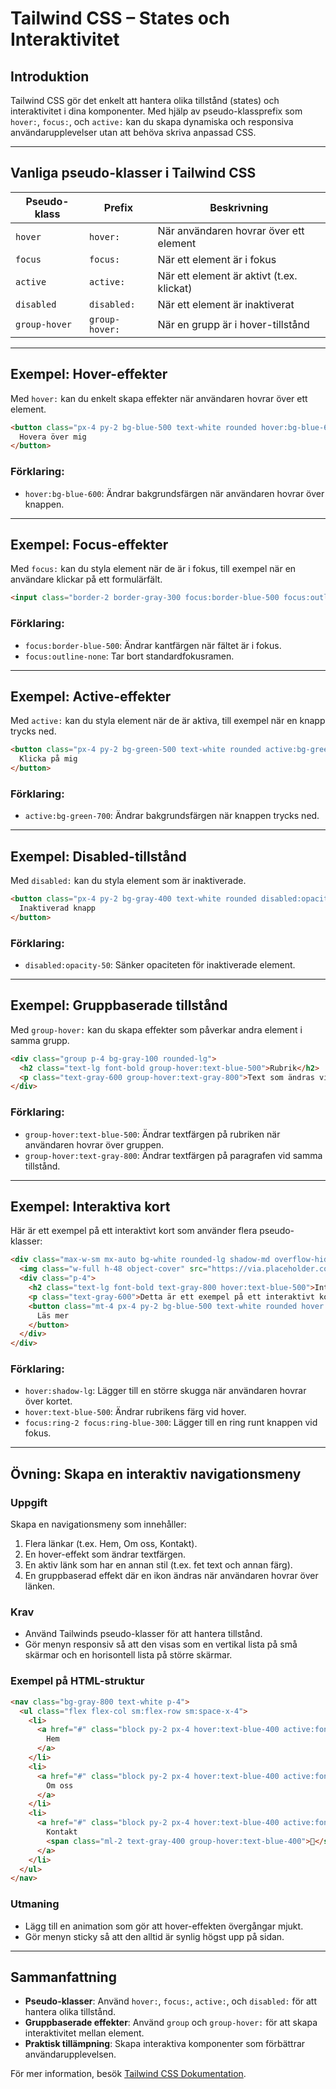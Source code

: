# Tailwind CSS – States och Interaktivitet

## Introduktion
Tailwind CSS gör det enkelt att hantera olika tillstånd (states) och interaktivitet i dina komponenter. Med hjälp av pseudo-klassprefix som `hover:`, `focus:`, och `active:` kan du skapa dynamiska och responsiva användarupplevelser utan att behöva skriva anpassad CSS.

---

## Vanliga pseudo-klasser i Tailwind CSS

| Pseudo-klass | Prefix      | Beskrivning                              |
|--------------|-------------|------------------------------------------|
| `hover`      | `hover:`    | När användaren hovrar över ett element  |
| `focus`      | `focus:`    | När ett element är i fokus              |
| `active`     | `active:`   | När ett element är aktivt (t.ex. klickat) |
| `disabled`   | `disabled:` | När ett element är inaktiverat          |
| `group-hover`| `group-hover:` | När en grupp är i hover-tillstånd      |

---

## Exempel: Hover-effekter
Med `hover:` kan du enkelt skapa effekter när användaren hovrar över ett element.

```html
<button class="px-4 py-2 bg-blue-500 text-white rounded hover:bg-blue-600">
  Hovera över mig
</button>
```

### Förklaring:
- `hover:bg-blue-600`: Ändrar bakgrundsfärgen när användaren hovrar över knappen.

---

## Exempel: Focus-effekter
Med `focus:` kan du styla element när de är i fokus, till exempel när en användare klickar på ett formulärfält.

```html
<input class="border-2 border-gray-300 focus:border-blue-500 focus:outline-none p-2" type="text" placeholder="Skriv något...">
```

### Förklaring:
- `focus:border-blue-500`: Ändrar kantfärgen när fältet är i fokus.
- `focus:outline-none`: Tar bort standardfokusramen.

---

## Exempel: Active-effekter
Med `active:` kan du styla element när de är aktiva, till exempel när en knapp trycks ned.

```html
<button class="px-4 py-2 bg-green-500 text-white rounded active:bg-green-700">
  Klicka på mig
</button>
```

### Förklaring:
- `active:bg-green-700`: Ändrar bakgrundsfärgen när knappen trycks ned.

---

## Exempel: Disabled-tillstånd
Med `disabled:` kan du styla element som är inaktiverade.

```html
<button class="px-4 py-2 bg-gray-400 text-white rounded disabled:opacity-50" disabled>
  Inaktiverad knapp
</button>
```

### Förklaring:
- `disabled:opacity-50`: Sänker opaciteten för inaktiverade element.

---

## Exempel: Gruppbaserade tillstånd
Med `group-hover:` kan du skapa effekter som påverkar andra element i samma grupp.

```html
<div class="group p-4 bg-gray-100 rounded-lg">
  <h2 class="text-lg font-bold group-hover:text-blue-500">Rubrik</h2>
  <p class="text-gray-600 group-hover:text-gray-800">Text som ändras vid hover.</p>
</div>
```

### Förklaring:
- `group-hover:text-blue-500`: Ändrar textfärgen på rubriken när användaren hovrar över gruppen.
- `group-hover:text-gray-800`: Ändrar textfärgen på paragrafen vid samma tillstånd.

---

## Exempel: Interaktiva kort
Här är ett exempel på ett interaktivt kort som använder flera pseudo-klasser:

```html
<div class="max-w-sm mx-auto bg-white rounded-lg shadow-md overflow-hidden hover:shadow-lg transition-shadow">
  <img class="w-full h-48 object-cover" src="https://via.placeholder.com/150" alt="Bild">
  <div class="p-4">
    <h2 class="text-lg font-bold text-gray-800 hover:text-blue-500">Interaktiv rubrik</h2>
    <p class="text-gray-600">Detta är ett exempel på ett interaktivt kort.</p>
    <button class="mt-4 px-4 py-2 bg-blue-500 text-white rounded hover:bg-blue-600 focus:ring-2 focus:ring-blue-300">
      Läs mer
    </button>
  </div>
</div>
```

### Förklaring:
- `hover:shadow-lg`: Lägger till en större skugga när användaren hovrar över kortet.
- `hover:text-blue-500`: Ändrar rubrikens färg vid hover.
- `focus:ring-2 focus:ring-blue-300`: Lägger till en ring runt knappen vid fokus.

---

## Övning: Skapa en interaktiv navigationsmeny

### Uppgift
Skapa en navigationsmeny som innehåller:
1. Flera länkar (t.ex. Hem, Om oss, Kontakt).
2. En hover-effekt som ändrar textfärgen.
3. En aktiv länk som har en annan stil (t.ex. fet text och annan färg).
4. En gruppbaserad effekt där en ikon ändras när användaren hovrar över länken.

### Krav
- Använd Tailwinds pseudo-klasser för att hantera tillstånd.
- Gör menyn responsiv så att den visas som en vertikal lista på små skärmar och en horisontell lista på större skärmar.

### Exempel på HTML-struktur
```html
<nav class="bg-gray-800 text-white p-4">
  <ul class="flex flex-col sm:flex-row sm:space-x-4">
    <li>
      <a href="#" class="block py-2 px-4 hover:text-blue-400 active:font-bold active:text-blue-500">
        Hem
      </a>
    </li>
    <li>
      <a href="#" class="block py-2 px-4 hover:text-blue-400 active:font-bold active:text-blue-500">
        Om oss
      </a>
    </li>
    <li>
      <a href="#" class="block py-2 px-4 hover:text-blue-400 active:font-bold active:text-blue-500 group">
        Kontakt
        <span class="ml-2 text-gray-400 group-hover:text-blue-400">📧</span>
      </a>
    </li>
  </ul>
</nav>
```

### Utmaning
- Lägg till en animation som gör att hover-effekten övergångar mjukt.
- Gör menyn sticky så att den alltid är synlig högst upp på sidan.

---

## Sammanfattning
- **Pseudo-klasser**: Använd `hover:`, `focus:`, `active:`, och `disabled:` för att hantera olika tillstånd.
- **Gruppbaserade effekter**: Använd `group` och `group-hover:` för att skapa interaktivitet mellan element.
- **Praktisk tillämpning**: Skapa interaktiva komponenter som förbättrar användarupplevelsen.

För mer information, besök [Tailwind CSS Dokumentation](https://tailwindcss.com/docs/hover-focus-and-other-states).